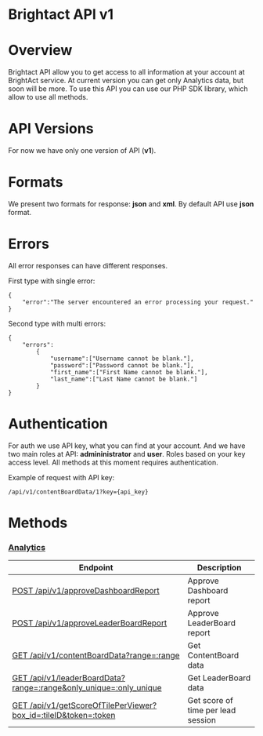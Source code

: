 Brightact API v1
=================

Overview
=================

Brightact API allow you to get access to all information at your account at BrightAct service. At current version you can get only Analytics data, but soon will be more. To use this API you can use our PHP SDK library, which allow to use all methods. 

API Versions
=================
For now we have only one version of API (**v1**). 

Formats
=================
We present two formats for response: **json** and **xml**. By default API use **json** format. 

Errors
================

All error responses can have different responses.

First type with single error:
```
{
    "error":"The server encountered an error processing your request."
}
```

Second type with multi errors:
```
{
    "errors":
        {
            "username":["Username cannot be blank."],
            "password":["Password cannot be blank."],
            "first_name":["First Name cannot be blank."],
            "last_name":["Last Name cannot be blank."]
        }
}
```

Authentication
================
For auth we use API key, what you can find at your account. And we have two main roles at API: **admininistrator** and **user**. Roles based on your key access level. All methods at this moment requires authentication.

Example of request with API key:
```
/api/v1/contentBoardData/1?key={api_key}
```

Methods
================

### [Analytics](/v1_resources/analytics.md)

| Endpoint | Description |
| ---- | --------------- |
| [POST /api/v1/approveDashboardReport](/v1_resources/analytics.md) | Approve Dashboard report |
| [POST /api/v1/approveLeaderBoardReport](/v1_resources/analytics.md) | Approve LeaderBoard report |
| [GET /api/v1/contentBoardData?range=:range](/v1_resources/analytics.md) | Get ContentBoard data |
| [GET /api/v1/leaderBoardData?range=:range&only_unique=:only_unique](/v1_resources/analytics.md) |  Get LeaderBoard data |
| [GET /api/v1/getScoreOfTilePerViewer?box_id=:tileID&token=:token](/v1_resources/analytics.md) |  Get score of time per lead session |


